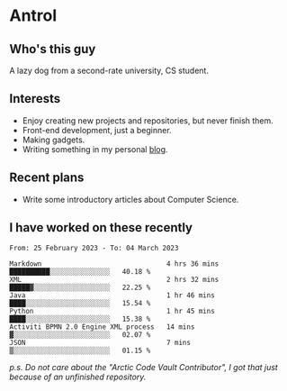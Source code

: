 # Antrol

## Who's this guy

A lazy dog from a second-rate university, CS student.

## Interests

* Enjoy creating new projects and repositories, but never finish them.
* Front-end development, just a beginner.
* Making gadgets.
* Writing something in my personal [blog](https://blog.antrol.xyz/).

## Recent plans

* Write some introductory articles about Computer Science.

<!--
* Try to develop a website for [Anime4KCPP](https://github.com/TianZerL/Anime4KCPP).
* Develop a Markdown renderer which user can customize its css, of course it is GUI-based.~~(If I could finish  it before getting bored)~~
* Work with my [teammates](https://github.com/SWJTU-Lazy-Dogs).
* Find something interests me, as a hobby after finishing my ~~boring~~ homework.
-->

## I have worked on these recently

<!--START_SECTION:waka-->

```text
From: 25 February 2023 - To: 04 March 2023

Markdown                               4 hrs 36 mins   ██████████░░░░░░░░░░░░░░░   40.18 %
XML                                    2 hrs 32 mins   █████▓░░░░░░░░░░░░░░░░░░░   22.25 %
Java                                   1 hr 46 mins    ████░░░░░░░░░░░░░░░░░░░░░   15.54 %
Python                                 1 hr 45 mins    ████░░░░░░░░░░░░░░░░░░░░░   15.38 %
Activiti BPMN 2.0 Engine XML process   14 mins         ▓░░░░░░░░░░░░░░░░░░░░░░░░   02.07 %
JSON                                   7 mins          ▒░░░░░░░░░░░░░░░░░░░░░░░░   01.15 %
```

<!--END_SECTION:waka-->

*p.s.  Do not care about the "Arctic Code Vault Contributor", I got that just because of an unfinished repository.*

<!--
**qzmlgfj/qzmlgfj** is a ✨ _special_ ✨ repository because its `README.md` (this file) appears on your GitHub profile.

Here are some ideas to get you started:

- 🔭 I’m currently working on ...
- 🌱 I’m currently learning ...
- 👯 I’m looking to collaborate on ...
- 🤔 I’m looking for help with ...
- 💬 Ask me about ...
- 📫 How to reach me: ...
- 😄 Pronouns: ...
- ⚡ Fun fact: ...
-->
